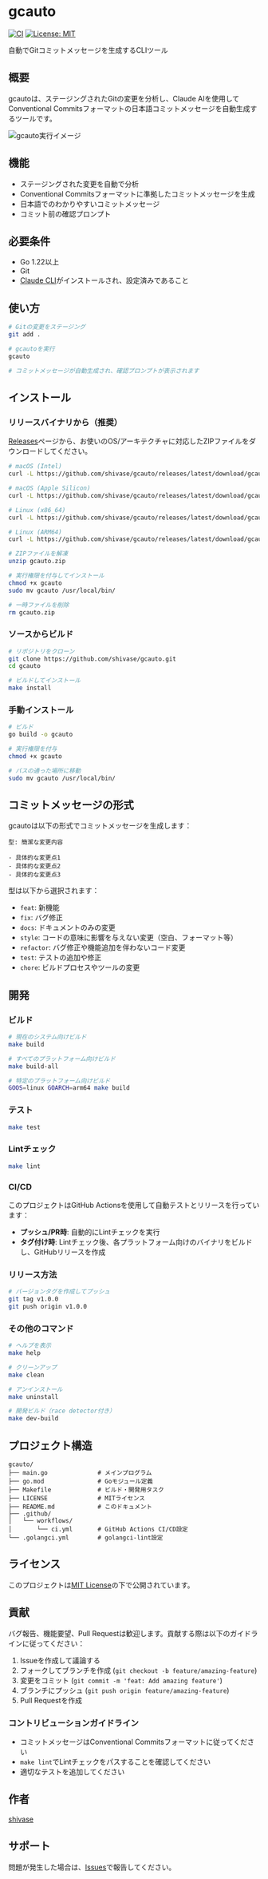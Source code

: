 # gcauto

[![CI](https://github.com/shivase/gcauto/actions/workflows/ci.yml/badge.svg)](https://github.com/shivase/gcauto/actions/workflows/ci.yml)
[![License: MIT](https://img.shields.io/badge/License-MIT-blue.svg)](https://opensource.org/licenses/MIT)

自動でGitコミットメッセージを生成するCLIツール

## 概要

gcautoは、ステージングされたGitの変更を分析し、Claude AIを使用してConventional Commitsフォーマットの日本語コミットメッセージを自動生成するツールです。

![gcauto実行イメージ](docs/command_image.png)

## 機能

- ステージングされた変更を自動で分析
- Conventional Commitsフォーマットに準拠したコミットメッセージを生成
- 日本語でのわかりやすいコミットメッセージ
- コミット前の確認プロンプト

## 必要条件

- Go 1.22以上
- Git
- [Claude CLI](https://docs.anthropic.com/claude/docs/claude-cli)がインストールされ、設定済みであること

## 使い方

```bash
# Gitの変更をステージング
git add .

# gcautoを実行
gcauto

# コミットメッセージが自動生成され、確認プロンプトが表示されます
```

## インストール

### リリースバイナリから（推奨）

[Releases](https://github.com/shivase/gcauto/releases)ページから、お使いのOS/アーキテクチャに対応したZIPファイルをダウンロードしてください。

```bash
# macOS (Intel)
curl -L https://github.com/shivase/gcauto/releases/latest/download/gcauto-darwin-amd64.zip -o gcauto.zip

# macOS (Apple Silicon)
curl -L https://github.com/shivase/gcauto/releases/latest/download/gcauto-darwin-arm64.zip -o gcauto.zip

# Linux (x86_64)
curl -L https://github.com/shivase/gcauto/releases/latest/download/gcauto-linux-amd64.zip -o gcauto.zip

# Linux (ARM64)
curl -L https://github.com/shivase/gcauto/releases/latest/download/gcauto-linux-arm64.zip -o gcauto.zip

# ZIPファイルを解凍
unzip gcauto.zip

# 実行権限を付与してインストール
chmod +x gcauto
sudo mv gcauto /usr/local/bin/

# 一時ファイルを削除
rm gcauto.zip
```

### ソースからビルド

```bash
# リポジトリをクローン
git clone https://github.com/shivase/gcauto.git
cd gcauto

# ビルドしてインストール
make install
```

### 手動インストール

```bash
# ビルド
go build -o gcauto

# 実行権限を付与
chmod +x gcauto

# パスの通った場所に移動
sudo mv gcauto /usr/local/bin/
```

## コミットメッセージの形式

gcautoは以下の形式でコミットメッセージを生成します：

```
型: 簡潔な変更内容

- 具体的な変更点1
- 具体的な変更点2
- 具体的な変更点3
```

型は以下から選択されます：
- `feat`: 新機能
- `fix`: バグ修正
- `docs`: ドキュメントのみの変更
- `style`: コードの意味に影響を与えない変更（空白、フォーマット等）
- `refactor`: バグ修正や機能追加を伴わないコード変更
- `test`: テストの追加や修正
- `chore`: ビルドプロセスやツールの変更

## 開発

### ビルド

```bash
# 現在のシステム向けビルド
make build

# すべてのプラットフォーム向けビルド
make build-all

# 特定のプラットフォーム向けビルド
GOOS=linux GOARCH=arm64 make build
```

### テスト

```bash
make test
```

### Lintチェック

```bash
make lint
```

### CI/CD

このプロジェクトはGitHub Actionsを使用して自動テストとリリースを行っています：

- **プッシュ/PR時**: 自動的にLintチェックを実行
- **タグ付け時**: Lintチェック後、各プラットフォーム向けのバイナリをビルドし、GitHubリリースを作成

### リリース方法

```bash
# バージョンタグを作成してプッシュ
git tag v1.0.0
git push origin v1.0.0
```

### その他のコマンド

```bash
# ヘルプを表示
make help

# クリーンアップ
make clean

# アンインストール
make uninstall

# 開発ビルド（race detector付き）
make dev-build
```

## プロジェクト構造

```
gcauto/
├── main.go              # メインプログラム
├── go.mod               # Goモジュール定義
├── Makefile             # ビルド・開発用タスク
├── LICENSE              # MITライセンス
├── README.md            # このドキュメント
├── .github/
│   └── workflows/
│       └── ci.yml       # GitHub Actions CI/CD設定
└── .golangci.yml        # golangci-lint設定
```

## ライセンス

このプロジェクトは[MIT License](LICENSE)の下で公開されています。

## 貢献

バグ報告、機能要望、Pull Requestは歓迎します。貢献する際は以下のガイドラインに従ってください：

1. Issueを作成して議論する
2. フォークしてブランチを作成 (`git checkout -b feature/amazing-feature`)
3. 変更をコミット (`git commit -m 'feat: Add amazing feature'`)
4. ブランチにプッシュ (`git push origin feature/amazing-feature`)
5. Pull Requestを作成

### コントリビューションガイドライン

- コミットメッセージはConventional Commitsフォーマットに従ってください
- `make lint`でLintチェックをパスすることを確認してください
- 適切なテストを追加してください

## 作者

[shivase](https://github.com/shivase)

## サポート

問題が発生した場合は、[Issues](https://github.com/shivase/gcauto/issues)で報告してください。
